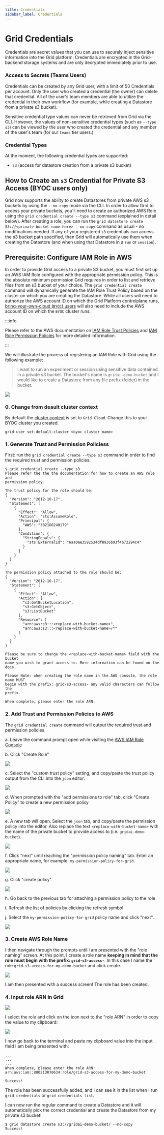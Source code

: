 ```yaml
--- 
title: Credentials
sidebar_label: Credentials
---
```


# Grid Credentials

Credentials are secret values that you can use to securely inject sensitive information into the
Grid platform. Credentials are encrypted in the Grid-backend storage
systems and are only decrypted immediately prior to use.

### Access to Secrets (Teams Users)

Credentials can be created by any Grid user, with a limit of 50
Credentials per account. Only the user who created a credential (the owner) can
delete that credential. All of the user's team members are able to utilize the credential in
their own workflow (for example, while creating a Datastore from a private s3 bucket).

Sensitive credential type values can never be retrieved from Grid via the CLI. However,
the values of non-sensitive credential types (such as `--type s3`) can be viewed by the user
who created the credential and any member of the user's team (for our `teams` tier users.)

### Credential Types

At the moment, the following credential types are supported:

- `s3` (access for datastore creation from a private s3 bucket)

## How to Create an `s3` Credential for Private S3 Access (BYOC users only)


Grid now supports the ability to create Datastores from private AWS s3 buckets by using
the `--no-copy` mode via the CLI. In order to allow Grid to access your private buckets,
you'll need to create an authorized AWS Role using the `grid credential create --type s3`
command (explained in detail below). After creating a role, you can run the
`grid datastore create S3://<private-bucket-name-here> --no-copy` command as usual - no
modifications needed. If any of your registered `s3` credentials can access the s3 bucket
path specified, then Grid will automatically use them when creating the Datastore (and
when using that Datastore in a `run` or `session`).

## Prerequisite: Configure IAM Role in AWS

In order to provide Grid access to a private S3 bucket, you must first set up an AWS IAM Role configured with the appropriate permission policy. This is the absolute minimum permission Grid requires in order to list and retrieve files from an s3 bucket of your choice. The `grid credential create` command will dynamically generate the IAM Role Trust Policy based on the cluster on which you are creating the Datastore. While all users will need to authorize the AWS account ID on which the Grid Platform controlplane runs, [bring-your-own-cloud (`BYOC`) users](./2_Custom%20Cloud%20Credentials/1_byoc.md) will also need to include the AWS account ID on which the `BYOC` cluster runs. 

:::info

Please refer to the AWS documentation on [IAM Role Trust
Policies](https://aws.amazon.com/blogs/security/how-to-use-trust-policies-with-iam-roles/)
and [IAM Role Permission
Policies](https://docs.aws.amazon.com/IAM/latest/UserGuide/access_policies.html) for more
detailed information.

:::


We will illustrate the process of registering an IAM Role with Grid using the following
example:

> I want to run an experiment or session using sensitive data contained in a private s3 bucket. The bucket's name is
> `gridai-demo-bucket` and I would like to create a Datastore from any file
> prefix (folder) in the bucket. 

<div style={{textAlign: 'center'}}>

![](../../static/images/credentials/demo_bucket_contents.png)

</div>

### 0. Change from deault cluster context
By default the [cluster context](./2_Custom%20Cloud%20Credentials/5_grid-cluster-context.md) is set to `Grid Cloud`. Change this to your BYOC cluster you created. 

```
grid user set-default-cluster <byoc cluster name>
```

### 1. Generate Trust and Permission Policiess

First: run the `grid credential create --type s3` command in order to find the required trust and
permission policies. 

```
$ grid credential create --type s3
Please refer the the the documentation for how to create an AWS role and 
permission policy.

The trust policy for the role should be:
{
  "Version": "2012-10-17",
  "Statement": [
    {
      "Effect": "Allow",
      "Action": "sts:AssumeRole",
      "Principal": {
        "AWS": "302180240179"
      },
      "Condition": {
        "StringEquals": {
          "sts:ExternalId": "6aa0ae3592534df8936b03f4b73294c4"
        }
      }
    }
  ]
}

The permission policy attached to the role should be:
{
  "Version": "2012-10-17",
  "Statement": [
    {
      "Effect": "Allow",
      "Action": [
        "s3:GetBucketLocation",
        "s3:GetObject",
        "s3:ListBucket"
      ],
      "Resource": [
        "arn:aws:s3:::<replace-with-bucket-name>",
        "arn:aws:s3:::<replace-with-bucket-name>/*"
      ]
    }
  ]
}

Please be sure to change the <replace-with-bucket-name> field with the bucket 
name you wish to grant access to. More information can be found on the docs.

Please Note: when creating the role name in the AWS console, the role name MUST 
begin with the prefix: grid-s3-access- any valid characters can follow the 
prefix.

When complete, please enter the role ARN:
```

### 2. Add Trust and Permission Policies to AWS

The `grid credential create` command will output the required trust and permission policies. 

  a. Leave the command prompt open while visiting the [AWS IAM Role
  Console](https://us-east-1.console.aws.amazon.com/iamv2/home?region=us-east-1#/roles) 

  b. Click "Create Role"

  ![](../../static/images/credentials/role-console.png)

  c. Select the "custom trust policy" setting, and copy/paste the trust policy output
  from the CLI into the `json` editor:

  ![](../../static/images/credentials/select_trusted_entity.png)

  d.  When prompted with the "add permissions to role" tab, click "Create Policy" to  create a new permission
  policy

  ![](../../static/images/credentials/add_permissions_to_role.png)

  e.  A new tab will open. Select the `json` tab, and
  copy/paste the permission policy into the editor. Also replace the text
  `<replace-with-bucket-name>` with the name of the private bucket to provide access to
  (i.e. `gridai-demo-bucket`). 

  ![](../../static/images/credentials/aws_permission_policy.png)

  f. Click "next" until reaching the "permission policy naming" tab. Enter an appropriate
  name, for example: `my-permission-policy-for-grid`. 

  ![](../../static/images/credentials/permission_policy_naming.png)

  g. Click "create policy".

  ![](../../static/images/credentials/permission_policy_created.png)

  h. Go back to the previous tab for attaching a permission policy to the role 

  i. Refresh the list of policies by clicking the refresh symbol

  j. Select the `my-permission-policy-for-grid` policy name and click "next".

![](../../static/images/credentials/attach_permission_policy.png)

### 3. Create AWS Role Name

I then navigate through the prompts until I am presented with the "role naming" screen. At
this point, I create a role name **keeping in mind that the role must begin with the
prefix: `grid-s3-access-`**. In this case I name the role
`grid-s3-access-for-my-demo-bucket` and click create.

![](../../static/images/credentials/role_naming.png)


I am then presented with a success screen! The role has been created. 

### 4. Input role ARN in Grid

![](../../static/images/credentials/role_created.png)

I select the role and click on the icon next to the "role ARN" in order to
copy the value to my clipboard:

![](../../static/images/credentials/arn_copy.png)

I now go back to the terminal and paste my clipboard value into the input field
I am being presented with:

```
...
...
...
When complete, please enter the role ARN: arn:aws:iam::880213070634:role/grid-s3-access-for-my-demo-bucket

Success!
```

The role has been successfully added, and I can see it in the list when I run `grid
credentials` or `grid credentials list`. 

I can now run the regular command to create a Datastore and it will
automatically pick the correct credential and create the Datastore from my private s3 bucket!

```
$ grid datastore create s3://gridai-demo-bucket/ --no-copy
Success!
```
